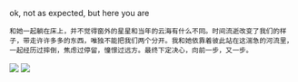 ok, not as expected, but here you are
```
和她一起躺在床上，并不觉得窗外的星星和当年的云海有什么不同。时间流逝改变了我们的样子，带走许许多多的东西，唯独不能把我们两个分开。我和她依靠着彼此站在这湍急的河流里，一起经历过摔倒，焦虑过停留，憧憬过远方。最终下定决心，向前一步，又一步。
```
<img   align="center" src="https://github-readme-stats.vercel.app/api/top-langs/?username=ryusei423&locale=cn&line_height=33&theme=dracula&langs_count=5"/>
<img   align="center" src="https://github-readme-stats.vercel.app/api?username=ryusei423&locale=cn&line_height=33&show_icons=true&hide=&theme=dracula&rank_icon=default"/>
<!--
**ryusei423/ryusei423** is a ✨ _special_ ✨ repository because its `README.md` (this file) appears on your GitHub profile.

Here are some ideas to get you started:

- 🔭 I’m currently working on ...
- 🌱 I’m currently learning ...
- 👯 I’m looking to collaborate on ...
- 🤔 I’m looking for help with ...
- 💬 Ask me about ...
- 📫 How to reach me: ...
- 😄 Pronouns: ...
- ⚡ Fun fact: ...
-->
